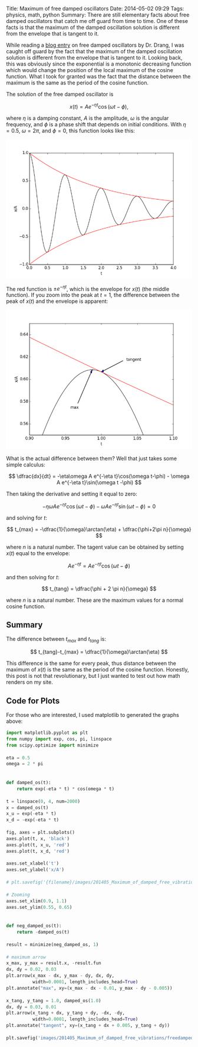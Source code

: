 Title: Maximum of free damped oscillators
Date: 2014-05-02 09:29
Tags: physics, math, python
Summary: There are still elementary facts about free damped oscillators that catch me off guard from time to time. One of these facts is that the maximum of the damped oscillation solution is different from the envelope that is tangent to it.

While reading a <a href="http://www.leancrew.com/all-this/2014/04/damped-free-vibrations/" target="_blank">blog entry</a> on free damped oscillators by Dr. Drang, I was caught off guard by the fact that the maximum of the damped oscillation solution is different from the envelope that is tangent to it. Looking back, this was obviously since the exponential is a monotonic decreasing function which would change the position of the local maximum of the cosine function. What I took for granted was the fact that the distance between the maximum is the same as the period of the cosine function.

The solution of the free damped oscillator is

$$
x(t) = Ae^{-\eta t}\cos(\omega t  - \phi),
$$

where $\eta$ is a damping constant, $A$ is the amplitude, $\omega$ is the angular frequency, and $\phi$ is a phase shift that depends on initial conditions. With $\eta=0.5$, $\omega=2\pi$, and $\phi=0$, this function looks like this:

![Free damped oscillator](/images/20140502_Maximum_of_damped_free_vibrations/freedampedfull.png)

The red function is $\pm e^{-\eta t}$, which is the envelope for $x(t)$ (the middle function). If you zoom into the peak at $t=1$, the difference between the peak of $x(t)$ and the envelope is apparent:

![Free damped oscillator zoom](/images/20140502_Maximum_of_damped_free_vibrations/freedampedzoom.png)

What is the actual difference between them? Well that just takes some simple calculus:

$$
\dfrac{dx}{dt} = -\eta\omega A e^{-\eta t}\cos(\omega t-\phi) - \omega A e^{-\eta t}\sin(\omega t -\phi)
$$

Then taking the derivative and setting it equal to zero:

$$
-\eta\omega A e^{-\eta t}\cos(\omega t-\phi) - \omega A e^{-\eta t}\sin(\omega t -\phi) = 0
$$

and solving for $t$:

$$
t_{max} = -\dfrac{1}{\omega}\arctan(\eta) + \dfrac{\phi+2\pi n}{\omega}
$$

where $n$ is a natural number. The tagent value can be obtained by setting $x(t)$ equal to the envelope:

$$
Ae^{-\eta t} = Ae^{-\eta t}\cos(\omega t - \phi)
$$

and then solving for $t$:

$$
t_{tang} = \dfrac{\phi + 2 \pi n}{\omega}
$$

where $n$ is a natural number. These are the maximum values for a normal cosine function.

## Summary

The difference between $t_{max}$ and $t_{tang}$ is:

$$
t_{tang}-t_{max} = \dfrac{1}{\omega}\arctan(\eta)
$$

This difference is the same for every peak, thus distance between the maximum of $x(t)$ is the same as the period of the cosine function. Honestly, this post is not that revolutionary, but I just wanted to test out how math renders on my site.

## Code for Plots

For those who are interested, I used matplotlib to generated the graphs above:

```python
import matplotlib.pyplot as plt
from numpy import exp, cos, pi, linspace
from scipy.optimize import minimize

eta = 0.5
omega = 2 * pi


def damped_os(t):
    return exp(-eta * t) * cos(omega * t)

t = linspace(0, 4, num=2000)
x = damped_os(t)
x_u = exp(-eta * t)
x_d = -exp(-eta * t)

fig, axes = plt.subplots()
axes.plot(t, x, 'black')
axes.plot(t, x_u, 'red')
axes.plot(t, x_d, 'red')

axes.set_xlabel('t')
axes.set_ylabel('x/A')

# plt.savefig('{filename}/images/201405_Maximum_of_damped_free_vibrations/freedampedfull.png')

# Zooming
axes.set_xlim(0.9, 1.1)
axes.set_ylim(0.55, 0.65)


def neg_damped_os(t):
    return -damped_os(t)

result = minimize(neg_damped_os, 1)

# maximum arrow
x_max, y_max = result.x, -result.fun
dx, dy = 0.02, 0.03
plt.arrow(x_max - dx, y_max - dy, dx, dy,
          width=0.0001, length_includes_head=True)
plt.annotate("max", xy=(x_max - dx - 0.01, y_max - dy - 0.005))

x_tang, y_tang = 1.0, damped_os(1.0)
dx, dy = 0.03, 0.01
plt.arrow(x_tang + dx, y_tang + dy, -dx, -dy,
          width=0.0001, length_includes_head=True)
plt.annotate("tangent", xy=(x_tang + dx + 0.005, y_tang + dy))

plt.savefig('images/201405_Maximum_of_damped_free_vibrations/freedampedzoom.png')
```
